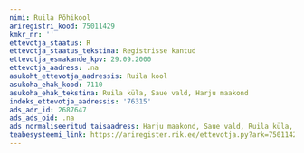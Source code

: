 ```yaml
---
nimi: Ruila Põhikool
ariregistri_kood: 75011429
kmkr_nr: ''
ettevotja_staatus: R
ettevotja_staatus_tekstina: Registrisse kantud
ettevotja_esmakande_kpv: 29.09.2000
ettevotja_aadress: .na
asukoht_ettevotja_aadressis: Ruila kool
asukoha_ehak_kood: 7110
asukoha_ehak_tekstina: Ruila küla, Saue vald, Harju maakond
indeks_ettevotja_aadressis: '76315'
ads_adr_id: 2687647
ads_ads_oid: .na
ads_normaliseeritud_taisaadress: Harju maakond, Saue vald, Ruila küla, Ruila kool
teabesysteemi_link: https://ariregister.rik.ee/ettevotja.py?ark=75011429&ref=rekvisiidid
---
```

